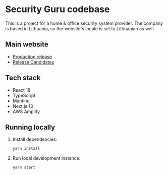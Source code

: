 # Security Guru codebase

This is a project for a home & office security system provider. The company is based in Lithuania, so the website's locale is set to Lithuanian as well.

## Main website

- [Production release](https://www.securityguru.lt/)
- [Release Candidates](https://main.d3kmbs8dhm4x35.amplifyapp.com/)

## Tech stack

- React 18
- TypeScript
- Mantine
- Next.js 13
- AWS Amplify

## Running locally

1. Install dependencies:

   ```sh
   yarn install
   ```

2. Run local development instance:

   ```sh
   yarn start
   ```
